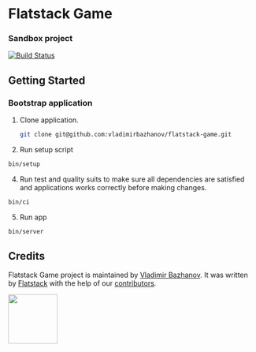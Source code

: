 # Flatstack Game
### Sandbox project

[![Build Status](https://semaphoreci.com/api/v1/vladimirbazhanov/flatstack-game/branches/master/shields_badge.svg)](https://semaphoreci.com/vladimirbazhanov/flatstack-game)

## Getting Started

### Bootstrap application

1. Clone application.

   ```bash
   git clone git@github.com:vladimirbazhanov/flatstack-game.git
   ```
3. Run setup script

  ```bash
  bin/setup
  ```

4. Run test and quality suits to make sure all dependencies are satisfied and applications works correctly before making changes.

  ```bash
  bin/ci
  ```

5. Run app

  ```bash
  bin/server
  ```

## Credits

Flatstack Game project is maintained by [Vladimir Bazhanov](http://github.com/vladimirbazhanov).
It was written by [Flatstack](http://www.flatstack.com) with the help of our
[contributors](http://github.com/vladimirbazhanov/contributors).

[<img src="http://www.flatstack.com/logo.svg" width="100"/>](http://www.flatstack.com)
